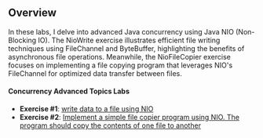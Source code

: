 ## Overview

In these labs, I delve into advanced Java concurrency using Java NIO (Non-Blocking IO). The NioWrite exercise illustrates efficient file writing techniques using FileChannel and ByteBuffer, highlighting the benefits of asynchronous file operations. Meanwhile, the NioFileCopier exercise focuses on implementing a file copying program that leverages NIO's FileChannel for optimized data transfer between files.

#### Concurrency Advanced Topics Labs

- <strong>Exercise #1</strong>: [write data to a file using NIO](./nio/labs/nioWrite/)
- <strong>Exercise #2</strong>: [ Implement a simple file copier program using NIO. The program should copy the contents of one file to another](./nio/labs/nioFileCopier/)

